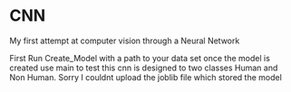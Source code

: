# CNN
My first attempt at computer vision through a Neural Network

First Run Create_Model with a path to your data set
once the model is created use main to test
this cnn is designed to two classes Human and Non Human.
Sorry I couldnt upload the joblib file which stored the model
